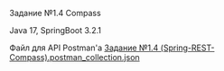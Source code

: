 Задание №1.4 Compass

Java 17, SpringBoot 3.2.1

Файл для API Postman'a [Задание №1.4 (Spring-REST-Compass).postman_collection.json](https://github.com/kamikADzzzeeeee/TaskNumber1_4_Compass/files/13955293/1.4.Spring-REST-Compass.postman_collection.json)
